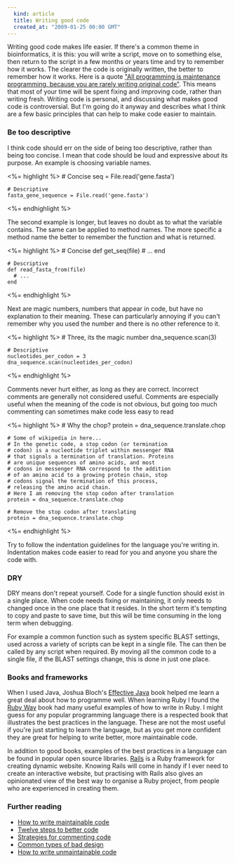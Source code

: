 ```yaml
---
  kind: article
  title: Writing good code
  created_at: "2009-01-25 00:00 GMT"
---
```


Writing good code makes life easier. If there's a common theme in
bioinformatics, it is this: you will write a script, move on to something else,
then return to the script in a few months or years time and try to remember how
it works. The clearer the code is originally written, the better to remember
how it works. Here is a quote ["All programming is maintenance programming,
because you are rarely writing original code"][maintain]. This means that most
of your time will be spent fixing and improving code, rather than writing
fresh. Writing code is personal, and discussing what makes good code is
controversial. But I'm going do it anyway and describes what I think are a few
basic principles that can help to make code easier to maintain.

### Be too descriptive

I think code should err on the side of being too descriptive, rather than being
too concise. I mean that code should be loud and expressive about its purpose.
An example is choosing variable names.

<%= highlight %>
    # Concise
    seq = File.read('gene.fasta')
    
    # Descriptive
    fasta_gene_sequence = File.read('gene.fasta')
<%= endhighlight %>

The second example is longer, but leaves no doubt as to what the variable
contains. The same can be applied to method names. The more specific a method
name the better to remember the function and what is returned.

<%= highlight %>
    # Concise
    def get_seq(file)
      # ...
    end

    # Descriptive
    def read_fasta_from(file)
      # ...
    end
<%= endhighlight %>

Next are magic numbers, numbers that appear in code, but have no explanation to
their meaning. These can particularly annoying if you can't remember why you
used the number and there is no other reference to it.

<%= highlight %>
    # Three, its the magic number
    dna_sequence.scan(3)

    # Descriptive
    nucleotides_per_codon = 3
    dna_sequence.scan(nucleotides_per_codon)
<%= endhighlight %>

Comments never hurt either, as long as they are correct. Incorrect comments are
generally not considered useful. Comments are especially useful when the
meaning of the code is not obvious, but going too much commenting can sometimes
make code less easy to read

<%= highlight %>
    # Why the chop?
    protein = dna_sequence.translate.chop

    # Some of wikipedia in here...
    # In the genetic code, a stop codon (or termination 
    # codon) is a nucleotide triplet within messenger RNA
    # that signals a termination of translation. Proteins 
    # are unique sequences of amino acids, and most 
    # codons in messenger RNA correspond to the addition
    # of an amino acid to a growing protein chain, stop
    # codons signal the termination of this process,
    # releasing the amino acid chain.
    # Here I am removing the stop codon after translation
    protein = dna_sequence.translate.chop

    # Remove the stop codon after translating
    protein = dna_sequence.translate.chop
<%= endhighlight %>

Try to follow the indentation guidelines for the language you're writing in.
Indentation makes code easier to read for you and anyone you share the code
with.

### DRY

DRY means don't repeat yourself. Code for a single function should exist in a
single place. When code needs fixing or maintaining, it only needs to changed
once in the one place that it resides. In the short term it's tempting to copy
and paste to save time, but this will be time consuming in the long term when
debugging.

For example a common function such as system specific BLAST settings, used
across a variety of scripts can be kept in a single file. The can then be
called by any script when required. By moving all the common code to a single
file, if the BLAST settings change, this is done in just one place.

### Books and frameworks

When I used Java, Joshua Bloch's [Effective Java][effective] book helped me
learn a great deal about how to programme well. When learning Ruby I found the
[Ruby Way][way] book had many useful examples of how to write in Ruby. I might
guess for any popular programming language there is a respected book that
illustrates the best practices in the language. These are not the most useful
if you're just starting to learn the language, but as you get more confident
they are great for helping to write better, more maintainable code.

In addition to good books, examples of the best practices in a language can be
found in popular open source libraries. [Rails][rails] is a Ruby framework for
creating dynamic website. Knowing Rails will come in handy if I ever need to
create an interactive website, but practising with Rails also gives an
opinionated view of the best way to organise a Ruby project, from people who
are experienced in creating them.

### Further reading

 * [How to write maintainable code](http://seanskti.wordpress.com/2006/10/08/six-easy-tips-for-more-maintainable-code/)
 * [Twelve steps to better code](http://www.joelonsoftware.com/articles/fog0000000043.html)
 * [Strategies for commenting code](http://particletree.com/features/successful-strategies-for-commenting-code/)
 * [Common types of bad design](http://sourcemaking.com/antipatterns/software-development-antipatterns)
 * [How to write unmaintainable code](http://www.freevbcode.com/ShowCode.Asp?ID=2547)

[maintain]: http://www.artima.com/intv/dry.html
[effective]: http://java.sun.com/docs/books/effective/
[way]: http://rubyhacker.com/
[rails]: http://rubyonrails.org/
